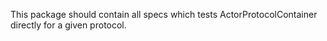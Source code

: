 This package should contain all specs which tests
ActorProtocolContainer directly for a given protocol.